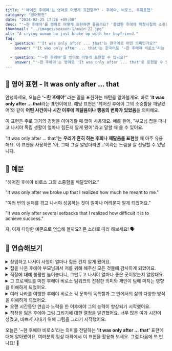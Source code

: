 ```yaml
---
title: "'헤어진 후에야'는 영어로 어떻게 표현할까? - 후에야, 비로소, 후회표현"
category: "영어표현"
date: "2024-02-25 17:26 +09:00"
desc: "'~한 후에야'를 영어로 어떻게 표현하면 좋을까요? '졸업한 후에야 학창시절의 소중함을 깨달았어', '해외여행을 다녀온 후에야 우리나라의 좋은 점을 알게 됐어' 등을 영어로 표현하는 법을 배워봅시다. 다양한 예문을 통해서 연습하고 본인의 표현으로 만들어 보세요."
thumbnail: "../images/season-1/main-22.jpg"
alt: "A crying woman ho just broke up with her boyfriend."
faq:
  - question: "'It was only after ... that'는 한국어로 어떤 의미인가요?"
    answer: "'It was only after ... that'는 한국어로 '~한 후에야 비로소'라는 의미입니다. 어떤 일이 발생한 후에 다른 일을 깨닫거나 행동을 취했다는 것을 강조할 때 사용합니다."

  - question: "'~한 후에야'를 영어로 어떻게 표현할 수 있나요?"
    answer: "'~한 후에야'는 영어로 'It was only after ... that'로 표현할 수 있습니다. 예를 들어, '독립하고 나서야 부모님의 소중함을 알았어'는 'It was only after I moved out that I realized how important my parents were'로 말할 수 있습니다."
---
```


## 🌟 영어 표현 - It was only after ... that

안녕하세요, 오늘은 **'~한 후에야'** 라는 말을 표현하는 패턴을 알아볼게요. 바로 '**It was only after ... that**라는 표현이에요. 해당 표현은 '헤어진 후에야 그의 소중함을 깨달았어'와 같이 **어떤 사건이나 시간 이후에 깨달음이나 행동의 변화가 있었음**을 의미해요.

이 표현은 주로 과거의 경험을 이야기할 때 많이 사용돼요. 예를 들어, "부모님 집을 떠나고 나서야 독립 생활이 얼마나 힘든지 알게 됐어"라고 말할 때 쓸 수 있어요.

"It was only after ... that"는 **우리가 흔히 하는 후회나 깨달음을 표현**할 때 아주 유용해요. 이 표현을 사용하면 '아, 그때 그걸 알았더라면...'이라는 느낌을 잘 전달할 수 있답니다.

## 📖 예문

"헤어진 후에야 비로소 그의 소중함을 깨달았어요."

"It was only after we broke up that I realized how much he meant to me."

"여러 번의 실패를 겪고 나서야 성공하는 것이 얼마나 어려운지 알게 되었어요."

"It was only after several setbacks that I realized how difficult it is to achieve success."

자, 이제 다양한 예문으로 연습해 볼까요? 큰 소리로 따라 해보세요! 🗣️

## 💬 연습해보기

<details>
  <summary>창업하고 나서야 사업이 얼마나 힘든 건지 알게 됐어요.</summary>
  <span>It was only after I started my own business that I understood how challenging it could be.</span>
</details>

<details>
  <summary>집을 나온 후에야 부모님께서 저를 위해 해주신 모든 것들에 감사하게 되었어요.</summary>
  <span>It was only after I moved out on my own that I began to appreciate everything my parents did for me.</span>
</details>
<details>
  <summary>직장에 대해 불평만 늘어놓더니, 그만두고 나서야 얼마나 좋은 곳이었는지 알았대요.</summary>
  <span>She kept complaining about her job. It was only after she quit that she appreciated how good it actually was.</span>
</details>

<details>
 <summary>그 프로젝트를 마친 후에야 비로소 팀워크의 진정한 의미와 개인이 팀에 미치는 영향을 이해하게 되었어요.</summary>
  <span>It was only after completing the project that I truly understood the meaning of teamwork and the impact an individual can have on a team.</span>
</details>

<details>
  <summary>여러 나라를 여행한 후에야 비로소 각 문화의 독특함과 그 안에서의 삶의 다양한 방식을 이해하게 되었어요.</summary>
  <span>It was only after traveling through various countries that I came to understand the uniqueness of each culture and the different ways of life within them.</span>
</details>

<details>
  <summary>오랜 시간동안 연습과 노력을 한 이후에야 그의 능력이 향상되기 시작했어요.</summary>
  <span>It was only after a long period of practice and effort that his skills began to improve. </span>
</details>

<details>
  <summary>직장을 잃은 후에야 그림 그리기에 대한 열정을 발견했어요. 너무 많은 여가 시간이 생겼고, 바쁘게 지내기 위해 그림을 그리기 시작했어요. </summary>
  <span>It was only after losing my job that I discovered my passion for painting. With so much free time, I started to paint to keep myself busy.</span>
</details>

오늘은 '~한 후에야 비로소'라는 의미를 전달하는 **'It was only after ... that'** 표현에 대해 알아봤어요. 여러분의 일상 대화에서 이 표현을 활용해 보세요. 그럼 다음에 또 만나요! 👋
